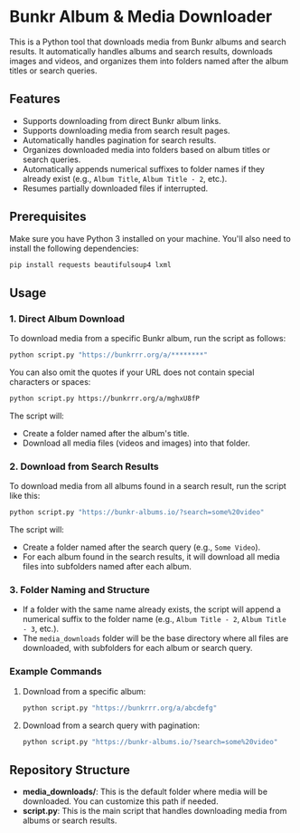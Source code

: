 # Bunkr Album & Media Downloader

This is a Python tool that downloads media from Bunkr albums and search results. It automatically handles albums and search results, downloads images and videos, and organizes them into folders named after the album titles or search queries.

## Features

- Supports downloading from direct Bunkr album links.
- Supports downloading media from search result pages.
- Automatically handles pagination for search results.
- Organizes downloaded media into folders based on album titles or search queries.
- Automatically appends numerical suffixes to folder names if they already exist (e.g., `Album Title`, `Album Title - 2`, etc.).
- Resumes partially downloaded files if interrupted.

## Prerequisites

Make sure you have Python 3 installed on your machine. You'll also need to install the following dependencies:

```bash
pip install requests beautifulsoup4 lxml
```

## Usage

### 1. Direct Album Download

To download media from a specific Bunkr album, run the script as follows:

```bash
python script.py "https://bunkrrr.org/a/********"
```

You can also omit the quotes if your URL does not contain special characters or spaces:

```bash
python script.py https://bunkrrr.org/a/mghxU8fP
```

The script will:
- Create a folder named after the album's title.
- Download all media files (videos and images) into that folder.

### 2. Download from Search Results

To download media from all albums found in a search result, run the script like this:

```bash
python script.py "https://bunkr-albums.io/?search=some%20video"
```

The script will:
- Create a folder named after the search query (e.g., `Some Video`).
- For each album found in the search results, it will download all media files into subfolders named after each album.

### 3. Folder Naming and Structure

- If a folder with the same name already exists, the script will append a numerical suffix to the folder name (e.g., `Album Title - 2`, `Album Title - 3`, etc.).
- The `media_downloads` folder will be the base directory where all files are downloaded, with subfolders for each album or search query.

### Example Commands

1. Download from a specific album:
   ```bash
   python script.py "https://bunkrrr.org/a/abcdefg"
   ```

2. Download from a search query with pagination:
   ```bash
   python script.py "https://bunkr-albums.io/?search=some%20video"
   ```

## Repository Structure

- **media_downloads/**: This is the default folder where media will be downloaded. You can customize this path if needed.
- **script.py**: This is the main script that handles downloading media from albums or search results.
